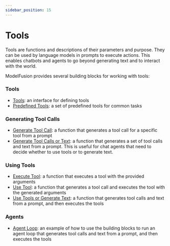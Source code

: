 ```yaml
---
sidebar_position: 15
---
```


# Tools

Tools are functions and descriptions of their parameters and purpose. They can be used by language models in prompts to execute actions. This enables chatbots and agents to go beyond generating text and to interact with the world.

ModelFusion provides several building blocks for working with tools:

### Tools

- [Tools](/guide/tools/create-tools): an interface for defining tools
- [Predefined Tools](/integration/tool): a set of predefined tools for common tasks

### Generating Tool Calls

- [Generate Tool Call](/guide/tools/generate-tool-call): a function that generates a tool call for a specific tool from a prompt
- [Generate Tool Calls or Text](/guide/tools/generate-tool-calls-or-text): a function that generates a set of tool calls and text from a prompt. This is useful for chat agents that need to decide whether to use tools or to generate text.

### Using Tools

- [Execute Tool](/guide/tools/execute-tool): a function that executes a tool with the provided arguments
- [Use Tool](/guide/tools/use-tool): a function that generates a tool call and executes the tool with the generated arguments
- [Use Tools or Generate Text](/guide/tools/use-tools-or-generate-text): a function that generates tool calls and text from a prompt, and then executes the tools

### Agents

- [Agent Loop](/guide/tools/agent-loop): an example of how to use the building blocks to run an agent loop that generates tool calls and text from a prompt, and then executes the tools
